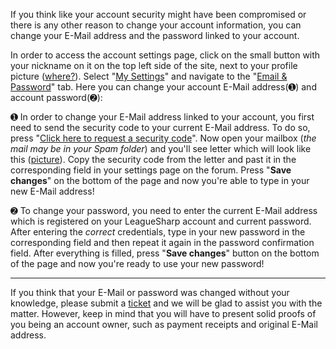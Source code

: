 If you think like your account security might have been compromised or there is any other reason to change your account information, you can change your E-Mail address and the password linked to your account.

In order to access the account settings page, click on the small button with your nickname on it on the top left side of the site, next to your profile picture ([where?](https://s.put.re/FGb8K4F.png)). Select "[My Settings](https://www.joduska.me/forum/index.php?app=core&module=usercp)" and navigate to the "[Email & Password](https://www.joduska.me/forum/index.php?app=core&module=usercp&tab=core&area=email)" tab. Here you can change your account E-Mail address(➊) and account password(➋):

➊ In order to change your E-Mail address linked to your account, you first need to send the security code to your current E-Mail address. To do so, press "[Click here to request a security code](https://www.joduska.me/forum/index.php?app=core&module=usercp&tab=core&area=email&code)". Now open your mailbox (*the mail may be in your Spam folder*) and you'll see letter which will look like this ([picture](https://s.put.re/StY7NJd.png)). Copy the security code from the letter and past it in the corresponding field in your settings page on the forum. Press "**Save changes**" on the bottom of the page and now you're able to type in your new E-Mail address!

➋ To change your password, you need to enter the current E-Mail address which is registered on your LeagueSharp account and current password. After entering the *correct* credentials, type in your new password in the corresponding field and then repeat it again in the password confirmation field. After everything is filled, press "**Save changes**" button on the bottom of the page and now you're ready to use your new password!
***
If you think that your E-Mail or password was changed without your knowledge, please submit a [ticket](https://www.joduska.me/forum/index.php?app=tickets) and we will be glad to assist you with the matter. However, keep in mind that you will have to present solid proofs of you being an account owner, such as payment receipts and original E-Mail address. 
